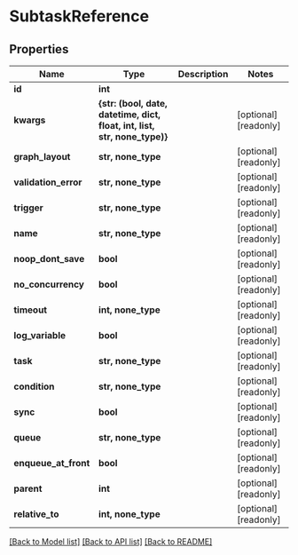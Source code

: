 # SubtaskReference


## Properties

Name | Type | Description | Notes
------------ | ------------- | ------------- | -------------
**id** | **int** |  | 
**kwargs** | **{str: (bool, date, datetime, dict, float, int, list, str, none_type)}** |  | [optional] [readonly] 
**graph_layout** | **str, none_type** |  | [optional] [readonly] 
**validation_error** | **str, none_type** |  | [optional] [readonly] 
**trigger** | **str, none_type** |  | [optional] [readonly] 
**name** | **str, none_type** |  | [optional] [readonly] 
**noop_dont_save** | **bool** |  | [optional] [readonly] 
**no_concurrency** | **bool** |  | [optional] [readonly] 
**timeout** | **int, none_type** |  | [optional] [readonly] 
**log_variable** | **bool** |  | [optional] [readonly] 
**task** | **str, none_type** |  | [optional] [readonly] 
**condition** | **str, none_type** |  | [optional] [readonly] 
**sync** | **bool** |  | [optional] [readonly] 
**queue** | **str, none_type** |  | [optional] [readonly] 
**enqueue_at_front** | **bool** |  | [optional] [readonly] 
**parent** | **int** |  | [optional] [readonly] 
**relative_to** | **int, none_type** |  | [optional] [readonly] 

[[Back to Model list]](../#documentation-for-models) [[Back to API list]](../#documentation-for-api-endpoints) [[Back to README]](../)


